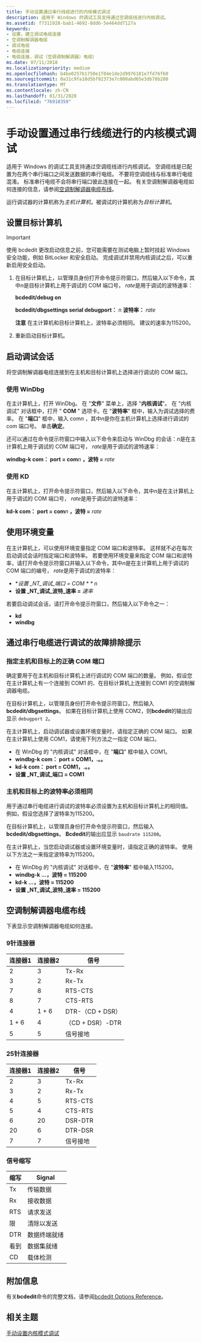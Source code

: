 ```yaml
---
title: 手动设置通过串行线缆进行的内核模式调试
description: 适用于 Windows 的调试工具支持通过空调缆线进行内核调试。
ms.assetid: f7311928-bab1-4692-8dd6-5e464dd7127a
keywords:
- 设置，建立调试电缆连接
- 空调制解调器电缆
- 调试电缆
- 电缆连接
- 电缆连接，调试（空调调制解调器）电缆）
ms.date: 07/11/2018
ms.localizationpriority: medium
ms.openlocfilehash: b4be0257b1750e1f04e1de2d9976181e7fd76f60
ms.sourcegitcommit: 0a31c9fa18d5bf02373e7c000abd65e3db78b280
ms.translationtype: MT
ms.contentlocale: zh-CN
ms.lasthandoff: 01/31/2020
ms.locfileid: "76910359"
---
```

# <a name="setting-up-kernel-mode-debugging-over-a-serial-cable-manually"></a>手动设置通过串行线缆进行的内核模式调试

适用于 Windows 的调试工具支持通过空调缆线进行内核调试。 空调缆线是已配置为在两个串行端口之间发送数据的串行电缆。 不要将空调缆线与标准串行电缆混淆。 标准串行电缆不会将串行端口彼此连接在一起。 有关空调制解调器电缆如何连接的信息，请参阅[空调制解调器电缆布线](#null-modem-cable-wiring)。

运行调试器的计算机称为*主机计算机*，被调试的计算机称为*目标计算机*。

## <a name="span-idsetting_up_the_target_computerspanspan-idsetting_up_the_target_computerspanspan-idsetting_up_the_target_computerspansetting-up-the-target-computer"></a><span id="Setting_Up_the_Target_Computer"></span><span id="setting_up_the_target_computer"></span><span id="SETTING_UP_THE_TARGET_COMPUTER"></span>设置目标计算机

> [!IMPORTANT]
> 使用 bcdedit 更改启动信息之前，您可能需要在测试电脑上暂时挂起 Windows 安全功能，例如 BitLocker 和安全启动。
> 完成调试并禁用内核调试之后，可以重新启用安全启动。  

1. 在目标计算机上，以管理员身份打开命令提示符窗口，然后输入以下命令，其中*n*是目标计算机上用于调试的 COM 端口号， *rate*是用于调试的波特速率：

   **bcdedit/debug on**

   **bcdedit/dbgsettings serial debugport：** <em>n</em> **波特率：** <em>rate</em>

   **注意** 在主计算机和目标计算机上，波特率必须相同。 建议的速率为115200。

2. 重新启动目标计算机。

## <a name="span-idstarting_the_debugging_sessionspanspan-idstarting_the_debugging_sessionspanspan-idstarting_the_debugging_sessionspanstarting-the-debugging-session"></a><span id="Starting_the_Debugging_Session"></span><span id="starting_the_debugging_session"></span><span id="STARTING_THE_DEBUGGING_SESSION"></span>启动调试会话

将空调制解调器电缆连接到在主机和目标计算机上选择进行调试的 COM 端口。

### <a name="span-idusing_windbgspanspan-idusing_windbgspanspan-idusing_windbgspanusing-windbg"></a><span id="Using_WinDbg"></span><span id="using_windbg"></span><span id="USING_WINDBG"></span>使用 WinDbg

在主计算机上，打开 WinDbg。 在 "**文件**" 菜单上，选择 "**内核调试**"。 在 "内核调试" 对话框中，打开 " **COM** " 选项卡。在 "**波特率**" 框中，输入为调试选择的费率。 在 "**端口**" 框中，输入 com*n* ，其中*n*是你在主机计算机上选择进行调试的 com 端口号。 单击**确定**。

还可以通过在命令提示符窗口中输入以下命令来启动与 WinDbg 的会话：*n*是在主计算机上用于调试的 COM 端口号， *rate*是用于调试的波特速率：

**windbg-k com： port = com**<em>n</em> **，波特 =** <em>rate</em>

### <a name="span-idusing_kdspanspan-idusing_kdspanspan-idusing_kdspanusing-kd"></a><span id="Using_KD"></span><span id="using_kd"></span><span id="USING_KD"></span>使用 KD

在主计算机上，打开命令提示符窗口，然后输入以下命令，其中*n*是在主计算机上用于调试的 COM 端口号， *rate*是用于调试的波特速率：

**kd-k com： port = com**<em>n</em> **，波特 =** <em>rate</em>

## <a name="span-idusing_environment_variablesspanspan-idusing_environment_variablesspanspan-idusing_environment_variablesspanusing-environment-variables"></a><span id="Using_Environment_Variables"></span><span id="using_environment_variables"></span><span id="USING_ENVIRONMENT_VARIABLES"></span>使用环境变量


在主计算机上，可以使用环境变量指定 COM 端口和波特率。 这样就不必在每次启动调试会话时指定端口和波特率。 若要使用环境变量来指定 COM 端口和波特率，请打开命令提示符窗口并输入以下命令，其中*n*是在主计算机上用于调试的 COM 端口的编号， *rate*是用于调试的波特率：

- **设置 \_NT\_调试\_端口 = COM * * n*
- **设置 \_NT\_调试\_波特\_速率 =** <em>速率</em>

若要启动调试会话，请打开命令提示符窗口，然后输入以下命令之一：

-   **kd**
-   **windbg**

## <a name="span-idtroubleshooting_tips_for_debugging_over_a_serial_cablespanspan-idtroubleshooting_tips_for_debugging_over_a_serial_cablespanspan-idtroubleshooting_tips_for_debugging_over_a_serial_cablespantroubleshooting-tips-for-debugging-over-a-serial-cable"></a><span id="Troubleshooting_Tips_for_Debugging_over_a_Serial_Cable"></span><span id="troubleshooting_tips_for_debugging_over_a_serial_cable"></span><span id="TROUBLESHOOTING_TIPS_FOR_DEBUGGING_OVER_A_SERIAL_CABLE"></span>通过串行电缆进行调试的故障排除提示


### <a name="span-idspecify_correct_com_port_on_both_host_and_targetspanspan-idspecify_correct_com_port_on_both_host_and_targetspanspan-idspecify_correct_com_port_on_both_host_and_targetspanspecify-correct-com-port-on-both-host-and-target"></a><span id="Specify_correct_COM_port_on_both_host_and_target"></span><span id="specify_correct_com_port_on_both_host_and_target"></span><span id="SPECIFY_CORRECT_COM_PORT_ON_BOTH_HOST_AND_TARGET"></span>指定主机和目标上的正确 COM 端口

确定要用于在主机和目标计算机上进行调试的 COM 端口的数量。 例如，假设您在主计算机上有一个连接到 COM1 的、在目标计算机上连接到 COM1 的空调制解调器电缆。

在目标计算机上，以管理员身份打开命令提示符窗口，然后输入**bcdedit/dbgsettings**。 如果在目标计算机上使用 COM2，则**bcdedit**的输出应显示 `debugport 2`。

在主计算机上，启动调试器或设置环境变量时，请指定正确的 COM 端口。 如果在主计算机上使用 COM1，请使用下列方法之一指定 COM 端口。

-   在 WinDbg 的 "内核调试" 对话框中，在 "**端口**" 框中输入 COM1。
-   **windbg-k com： port = COM1，.。。**
-   **kd-k com： port = COM1，.。。**
-   **设置 \_NT\_调试\_端口 = COM1**

### <a name="span-idbaud_rate_must_be_the_same_on_host_and_targetspanspan-idbaud_rate_must_be_the_same_on_host_and_targetspanspan-idbaud_rate_must_be_the_same_on_host_and_targetspanbaud-rate-must-be-the-same-on-host-and-target"></a><span id="Baud_rate_must_be_the_same_on_host_and_target"></span><span id="baud_rate_must_be_the_same_on_host_and_target"></span><span id="BAUD_RATE_MUST_BE_THE_SAME_ON_HOST_AND_TARGET"></span>主机和目标上的波特率必须相同

用于通过串行电缆进行调试的波特率必须设置为主机和目标计算机上的相同值。 例如，假设您选择了波特率为115200。

在目标计算机上，以管理员身份打开命令提示符窗口，然后输入**bcdedit/dbgsettings**。 **Bcdedit**的输出应显示 `baudrate 115200`。

在主计算机上，当您启动调试器或设置环境变量时，请指定正确的波特率。 使用以下方法之一来指定波特率为115200。

-   在 WinDbg 的 "内核调试" 对话框中，在 "**波特率**" 框中输入115200。
-   **windbg-k ...，波特 = 115200**
-   **kd-k ...，波特 = 115200**
-   **设置 \_NT\_调试\_波特\_速率 = 115200**

## <a name="span-idnull-modem-cable-wiringspanspan-idnull-modem-cable-wiringspannull-modem-cable-wiring"></a><span id="null-modem-cable-wiring"></span><span id="NULL-MODEM-CABLE-WIRING"></span>空调制解调器电缆布线

下表显示空调制解调器电缆如何连接。

### <a name="span-id9-pin_connectorspanspan-id9-pin_connectorspan9-pin-connector"></a><span id="9-pin_connector"></span><span id="9-PIN_CONNECTOR"></span>9针连接器

| 连接器1 | 连接器2 | 信号        |
|-------------|-------------|----------------|
| 2           | 3           | Tx-Rx        |
| 3           | 2           | Rx-Tx        |
| 7           | 8           | RTS-CTS      |
| 8           | 7           | CTS-RTS      |
| 4           | 1 + 6         | DTR-（CD + DSR） |
| 1 + 6         | 4           | （CD + DSR）-DTR |
| 5           | 5           | 信号接地  |

 

### <a name="span-id25-pin_connectorspanspan-id25-pin_connectorspan25-pin-connector"></a><span id="25-pin_connector"></span><span id="25-PIN_CONNECTOR"></span>25针连接器

| 连接器1 | 连接器2 | 信号       |
|-------------|-------------|---------------|
| 2           | 3           | Tx-Rx       |
| 3           | 2           | Rx-Tx       |
| 4           | 5           | RTS-CTS     |
| 5           | 4           | CTS-RTS     |
| 6           | 20          | DSR-DTR     |
| 20          | 6           | DTR-DSR     |
| 7           | 7           | 信号接地 |

 

### <a name="span-idsignal_abbreviationsspanspan-idsignal_abbreviationsspanspan-idsignal_abbreviationsspansignal-abbreviations"></a><span id="Signal_Abbreviations"></span><span id="signal_abbreviations"></span><span id="SIGNAL_ABBREVIATIONS"></span>信号缩写

| 缩写 | Signal              |
|--------------|---------------------|
| Tx           | 传输数据       |
| Rx           | 接收数据        |
| RTS          | 请求发送     |
| 限          | 清除以发送       |
| DTR          | 数据终端就绪 |
| 看到          | 数据集就绪      |
| CD           | 载体检测      |

 

## <a name="span-idadditional_informationspanspan-idadditional_informationspanspan-idadditional_informationspanadditional-information"></a><span id="Additional_Information"></span><span id="additional_information"></span><span id="ADDITIONAL_INFORMATION"></span>附加信息

有关**bcdedit**命令的完整文档，请参阅[bcdedit Options Reference](https://docs.microsoft.com/windows-hardware/drivers/devtest/bcd-boot-options-reference)。

## <a name="span-idrelated_topicsspanrelated-topics"></a><span id="related_topics"></span>相关主题

[手动设置内核模式调试](setting-up-kernel-mode-debugging-in-windbg--cdb--or-ntsd.md)
